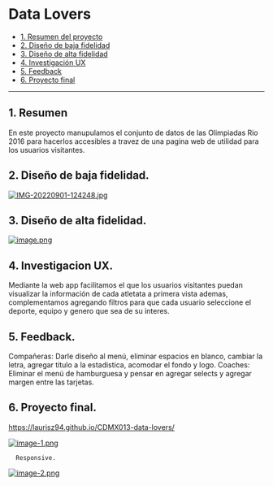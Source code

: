 # Data Lovers


* [1. Resumen del proyecto](#1-resumen)
* [2. Diseño de baja fidelidad](#2-diseño-de-baja-fidelidad)
* [3. Diseño de alta fidelidad](#3-diseño-de-alta-fidelidad)
* [4. Investigación UX](#4-investgación-ux)
* [5. Feedback](#5-feedback)
* [6. Proyecto final](#6-proyecto-final)


***

## 1. Resumen

En este proyecto manupulamos el conjunto de datos de las Olimpiadas Rio 2016 para hacerlos accesibles a travez de una pagina web de utilidad para los usuarios visitantes.


## 2. Diseño de baja fidelidad.
[![IMG-20220901-124248.jpg](https://i.postimg.cc/MKpn0vLy/IMG-20220901-124248.jpg)](https://postimg.cc/ThB2fYfw)

## 3. Diseño de alta fidelidad.
[![image.png](https://i.postimg.cc/zGxRZJYC/image.png)](https://postimg.cc/Xryv96Jq)

## 4. Investigacion UX.
Mediante la web app facilitamos el que los usuarios visitantes puedan visualizar la información de cada atletata a primera vista ademas, complementamos agregando filtros para que cada usuario seleccione el deporte, equipo y genero que sea de su interes.

## 5. Feedback.
 Compañeras: Darle diseño al menú, eliminar espacios en blanco, cambiar la letra, agregar título a la estadistica, acomodar el fondo y logo.
 Coaches: Eliminar el menú de hamburguesa y pensar en agregar selects y agregar margen entre las tarjetas.
      
## 6. Proyecto final.
 https://laurisz94.github.io/CDMX013-data-lovers/
 
 [![image-1.png](https://i.postimg.cc/2Sh6xhCX/image-1.png)](https://postimg.cc/k2MqJV6x)
 
      Responsive.    
 [![image-2.png](https://i.postimg.cc/pVQYT5Nx/image-2.png)](https://postimg.cc/z3BR2BXP)
